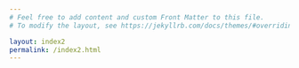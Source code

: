 ```yaml
---
# Feel free to add content and custom Front Matter to this file.
# To modify the layout, see https://jekyllrb.com/docs/themes/#overriding-theme-defaults

layout: index2
permalink: /index2.html
---
```


